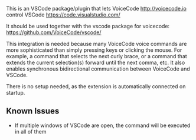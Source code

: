 This is an VSCode package/plugin that lets VoiceCode http://voicecode.io control VSCode https://code.visualstudio.com/

It should be used together with the vscode package for voicecode: https://github.com/VoiceCode/vscode/

This integration is needed because many VoiceCode voice commands are more sophisticated than simply pressing keys or clicking the mouse. For example, a command that selects the next curly brace, or a command that extends the current selection(s) forward until the next comma, etc. It also enables synchronous bidirectional communication between VoiceCode and VSCode.

There is no setup needed, as the extension is automatically connected on startup.

## Known Issues

- If multiple windows of VSCode are open, the command will be executed in all of them